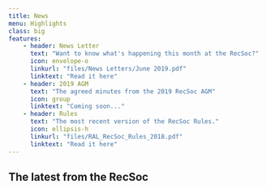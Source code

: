 ```yaml
---
title: News
menu: Highlights
class: big
features:
	- header: News Letter
	  text: "Want to know what's happening this month at the RecSoc?"
	  icon: envelope-o
	  linkurl: "files/News Letters/June 2019.pdf" 
	  linktext: "Read it here"
	- header: 2019 AGM
	  text: "The agreed minutes from the 2019 RecSoc AGM"
	  icon: group
	  linktext: "Coming soon..."
	- header: Rules
	  text: "The most recent version of the RecSoc Rules."
	  icon: ellipsis-h
	  linkurl: "files/RAL_RecSoc_Rules_2018.pdf"
	  linktext: "Read it here"
---
```


## The latest from the RecSoc
